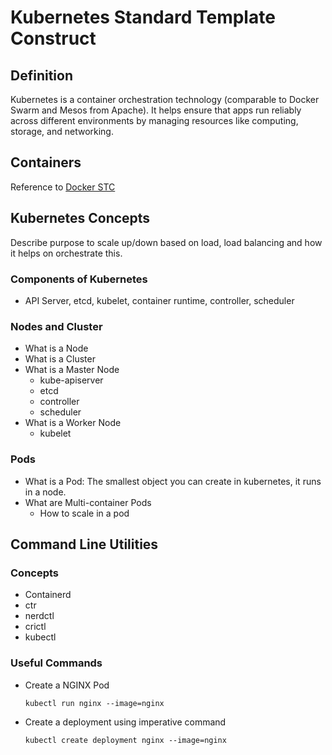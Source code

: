 # Kubernetes Standard Template Construct

## Definition

Kubernetes is a container orchestration technology (comparable to Docker Swarm and Mesos from Apache). It helps ensure that apps run reliably across different environments by managing resources like computing, storage, and networking.

## Containers

Reference to [Docker STC](../docker/docker.md)

## Kubernetes Concepts

Describe purpose to scale up/down based on load, load balancing and how it helps on orchestrate this.

### Components of Kubernetes

- API Server, etcd, kubelet, container runtime, controller, scheduler

### Nodes and Cluster

- What is a Node
- What is a Cluster
- What is a Master Node
  - kube-apiserver
  - etcd
  - controller
  - scheduler
- What is a Worker Node
  - kubelet

    
### Pods

- What is a Pod: The smallest object you can create in kubernetes, it runs in a node.
- What are Multi-container Pods
  - How to scale in a pod

## Command Line Utilities

### Concepts
- Containerd
- ctr
- nerdctl
- crictl
- kubectl

### Useful Commands

- Create a NGINX Pod
    ```shell
    kubectl run nginx --image=nginx
    ```
- Create a deployment using imperative command
    ```shell
    kubectl create deployment nginx --image=nginx
    ```